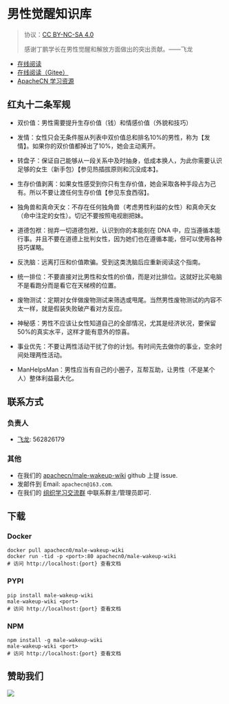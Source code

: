 # 男性觉醒知识库

> 协议：[CC BY-NC-SA 4.0](http://creativecommons.org/licenses/by-nc-sa/4.0/)
> 
> 感谢丁鹏学长在男性觉醒和解放方面做出的突出贡献。——飞龙

* [在线阅读](https://mww.flygon.net)
* [在线阅读（Gitee）](https://apachecn.gitee.io/doc-template/)
* [ApacheCN 学习资源](http://docs.apachecn.org/)

## 红丸十二条军规

+   双价值：男性需要提升生存价值（钱）和情感价值（外貌和技巧）

+   发情：女性只会无条件服从列表中双价值总和排名10%的男性，称为【发情】。如果你的双价值都掉出了10%，她会主动离开。

+   转盘子：保证自己能够从一段关系中及时抽身，低成本换人，为此你需要认识足够的女生（新手包）【参见热插拔原则和沉没成本】。

+   生存价值剥离：如果女性感受到你只有生存价值，她会采取各种手段占为己有。所以不要让渡任何生存价值【参见东食西宿】。

+   独角兽和真命天女：不存在任何独角兽（考虑男性利益的女性）和真命天女（命中注定的女性）。切记不要按照电视剧把妹。

+   道德包袱：抛弃一切道德包袱，认识到你的本能刻在 DNA 中，应当遵循本能行事。并且不要在道德上批判女性，因为她们也在遵循本能，但可以使用各种技巧谋略。

+   反洗脑：远离打压和价值欺骗。受到这类洗脑后应重新阅读这个指南。

+   统一排位：不要直接对比男性和女性的价值，而是对比排位。这就好比买电脑不是看跑分而是看它在天梯榜的位置。

+   废物测试：定期对女伴做废物测试来筛选或甩尾。当然男性废物测试的内容不太一样，就是假装失败破产看对方反应。

+   神秘感：男性不应该让女性知道自己的全部情况，尤其是经济状况，要保留50%的真实水平，这样才能有意外的惊喜。

+   事业优先：不要让两性活动干扰了你的计划。有时间先去做你的事业，空余时间处理两性活动。

+   ManHelpsMan：男性应当有自己的小圈子，互帮互助，让男性（不是某个人）整体利益最大化。

## 联系方式

### 负责人

* [飞龙](https://github.com/jiangzhonglian): 562826179

### 其他

*   在我们的 [apachecn/male-wakeup-wiki](https://github.com/apachecn/male-wakeup-wiki) github 上提 issue.
*   发邮件到 Email: `apachecn@163.com`.
*   在我们的 [组织学习交流群](http://www.apachecn.org/organization/348.html) 中联系群主/管理员即可.

## 下载

### Docker

```
docker pull apachecn0/male-wakeup-wiki
docker run -tid -p <port>:80 apachecn0/male-wakeup-wiki
# 访问 http://localhost:{port} 查看文档
```

### PYPI

```
pip install male-wakeup-wiki
male-wakeup-wiki <port>
# 访问 http://localhost:{port} 查看文档
```

### NPM

```
npm install -g male-wakeup-wiki
male-wakeup-wiki <port>
# 访问 http://localhost:{port} 查看文档
```

## 赞助我们

![](http://data.apachecn.org/img/about/donate.jpg)
